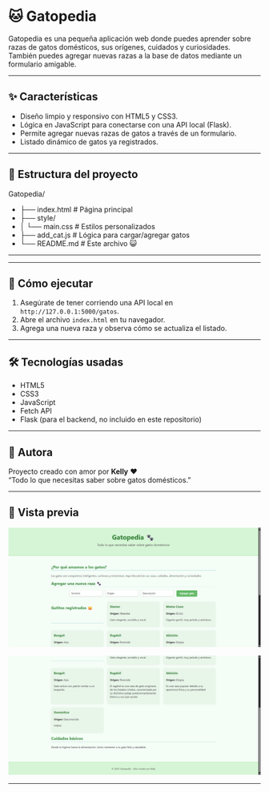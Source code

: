 # 🐱 Gatopedia

Gatopedia es una pequeña aplicación web donde puedes aprender sobre razas de gatos domésticos, sus orígenes, cuidados y curiosidades. También puedes agregar nuevas razas a la base de datos mediante un formulario amigable.

---

## ✨ Características

- Diseño limpio y responsivo con HTML5 y CSS3.
- Lógica en JavaScript para conectarse con una API local (Flask).
- Permite agregar nuevas razas de gatos a través de un formulario.
- Listado dinámico de gatos ya registrados.

---

## 📂 Estructura del proyecto

Gatopedia/

- ├── index.html # Página principal
- ├── style/
- │ └── main.css # Estilos personalizados
- ├── add_cat.js # Lógica para cargar/agregar gatos
- └── README.md # Este archivo 😺

---

---

## 🚀 Cómo ejecutar

1. Asegúrate de tener corriendo una API local en `http://127.0.0.1:5000/gatos`.
2. Abre el archivo `index.html` en tu navegador.
3. Agrega una nueva raza y observa cómo se actualiza el listado.

---

## 🛠 Tecnologías usadas

- HTML5
- CSS3
- JavaScript
- Fetch API
- Flask (para el backend, no incluido en este repositorio)

---

## 🐾 Autora

Proyecto creado con amor por **Kelly** ❤️  
“Todo lo que necesitas saber sobre gatos domésticos.”

---

## 📸 Vista previa

![Gatopedia screenshot](img/web_pic.png)

![Gatopedia screenshot](img/web_pic2.png)

---
